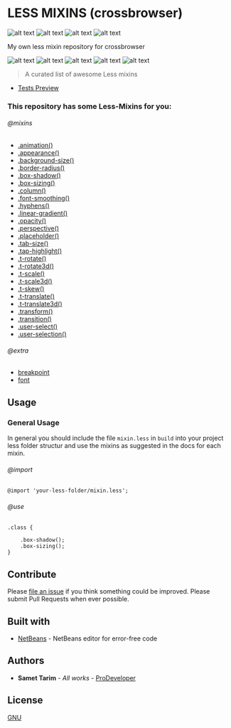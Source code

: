 # LESS MIXINS (crossbrowser)

![alt text](https://img.shields.io/badge/build-passing-brightgreen.svg "Build passing")
![alt text](https://img.shields.io/badge/less-2.6.0%20tested-brightgreen.svg "Less tested 2.6.0")
![alt text](https://img.shields.io/badge/license-CCO-blue.svg "CCO 1.0")
![alt text](https://img.shields.io/badge/tests-1%2F1-blue.svg "Tests 1/1")

My own less mixin repository for crossbrowser

![alt text](https://github.com/prod3v3loper/less-mixins/blob/master/test/img/ff.gif "Firefox")
![alt text](https://github.com/prod3v3loper/less-mixins/blob/master/test/img/g.gif "Google")
![alt text](https://github.com/prod3v3loper/less-mixins/blob/master/test/img/ie.gif "InternetExplorer")
![alt text](https://github.com/prod3v3loper/less-mixins/blob/master/test/img/o.gif "Opera")
![alt text](https://github.com/prod3v3loper/less-mixins/blob/master/test/img/s.gif "Safari")

> A curated list of awesome Less mixins

* [Tests Preview](test/img/tests.png)

### This repository has some Less-Mixins for you:

###### @mixins

* [.animation()](partials/_animation.less)
* [.appearance()](partials/_appearance.less)
* [.background-size()](partials/_background-size.less)
* [.border-radius()](partials/_border-radius.less)
* [.box-shadow()](partials/_box-shadow.less)
* [.box-sizing()](partials/_box-sizing.less)
* [.column()](partials/_column.less)
* [.font-smoothing()](partials/_font-smoothing.less)
* [.hyphens()](partials/_hyphens.less)
* [.linear-gradient()](partials/_linear-gradient.less)
* [.opacity()](partials/_opacity.less)
* [.perspective()](partials/_perspective.less)
* [.placeholder()](partials/_placeholder.less)
* [.tab-size()](partials/_tab-size.less)
* [.tap-highlight()](partials/_tap-highlight.less)
* [.t-rotate()](partials/_transform-rotate.less)
* [.t-rotate3d()](partials/_transform-rotate3d.less)
* [.t-scale()](partials/_transform-scale.less)
* [.t-scale3d()](partials/_transform-scale3d.less)
* [.t-skew()](partials/_transform-skew.less)
* [.t-translate()](partials/_transform-translate.less)
* [.t-translate3d()](partials/_transform-translate3d.less)
* [.transform()](partials/_transform.less)
* [.transition()](partials/_transition.less)
* [.user-select()](partials/_user-select.less)
* [.user-selection()](partials/_user-select.less)

###### @extra

* [breakpoint](partials/_breakpoint.less)
* [font](partials/_font.less)

## Usage

### General Usage

In general you should include the file `mixin.less` in `build` into your 
project less folder structur and use the mixins as suggested in the docs for each mixin.

###### @import

```less
@import 'your-less-folder/mixin.less';
```

###### @use

```less
.class {
    
    .box-shadow();
    .box-sizing();
}
```

## Contribute

Please [file an issue](https://github.com/Samettarim/less-mixins/issues) if you
think something could be improved. Please submit Pull Requests when ever
possible.

## Built with

* [NetBeans](https://netbeans.org/) - NetBeans editor for error-free code

## Authors

* **Samet Tarim** - *All works* - [ProDeveloper](https://www.tnado.com/author/prod3v3loper/)

## License

[GNU](https://github.com/prod3v3loper/less-mixins/blob/master/LICENSE)